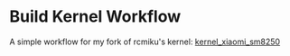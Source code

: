 # Build Kernel Workflow
A simple workflow for my fork of rcmiku's kernel: [kernel_xiaomi_sm8250](https://github.com/lightsummer233/kernel_xiaomi_sm8250)